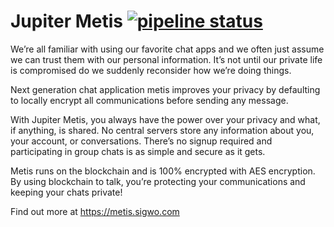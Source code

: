 # Jupiter Metis  [![pipeline status](https://gitlab.com/sigwotechnologies/metis/badges/master/pipeline.svg)](https://gitlab.com/sigwotechnologies/metis/commits/master)

We’re all familiar with using our favorite chat apps and we often just assume we can trust them with our personal information. It’s not until our private life is compromised do we suddenly reconsider how we’re doing things. 

Next generation chat application metis improves your privacy by defaulting to locally encrypt all communications before sending any message.

With Jupiter Metis, you always have the power over your privacy and what, if anything, is shared. No central servers store any information about you, your account, or conversations. There’s no signup required and participating in group chats is as simple and secure as it gets.

Metis runs on the blockchain and is 100% encrypted with AES encryption. By using blockchain to talk, you’re protecting your communications and keeping your chats private!

Find out more at https://metis.sigwo.com
